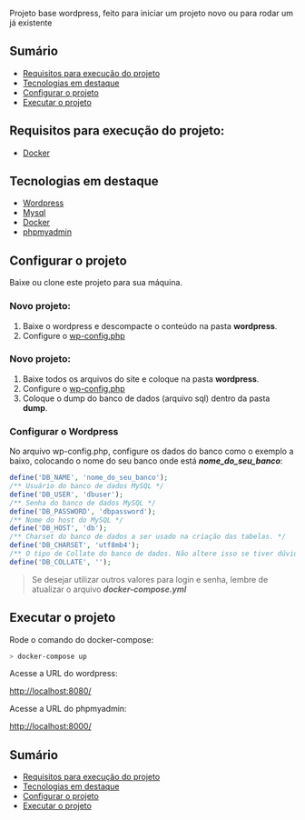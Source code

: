 Projeto base wordpress, feito para iniciar um projeto novo ou para rodar um já existente

## Sumário

- [Requisitos para execução do projeto](#requisitos-para-execução-do-projeto)
- [Tecnologias em destaque](#tecnologias-em-destaque)
- [Configurar o projeto](#configurar-o-projeto)
- [Executar o projeto](#executar-o-projeto)

## Requisitos para execução do projeto:

+ [Docker](https://www.docker.com/)

## Tecnologias em destaque

+ [Wordpress](https://br.wordpress.org/)
+ [Mysql](https://www.mysql.com/)
+ [Docker](https://www.docker.com/)
+ [phpmyadmin](https://www.phpmyadmin.net/)

## Configurar o projeto

Baixe ou clone este projeto para sua máquina.

### Novo projeto: 
1. Baixe o wordpress e descompacte o conteúdo na pasta **wordpress**.
2. Configure o [wp-config.php](#configurar-o-wordpress)

### Novo projeto: 
1. Baixe todos os arquivos do site e coloque na pasta **wordpress**.
2. Configure o [wp-config.php](#configurar-o-wordpress)
3. Coloque o dump do banco de dados (arquivo sql) dentro da pasta **dump**.

### Configurar o Wordpress

No arquivo wp-config.php, configure os dados do banco como o exemplo a baixo, colocando o nome do seu banco onde está ***nome_do_seu_banco***:

```php
define('DB_NAME', 'nome_do_seu_banco');
/** Usuário do banco de dados MySQL */
define('DB_USER', 'dbuser');
/** Senha do banco de dados MySQL */
define('DB_PASSWORD', 'dbpassword');
/** Nome do host do MySQL */
define('DB_HOST', 'db');
/** Charset do banco de dados a ser usado na criação das tabelas. */
define('DB_CHARSET', 'utf8mb4');
/** O tipo de Collate do banco de dados. Não altere isso se tiver dúvidas. */
define('DB_COLLATE', '');
```

> Se desejar utilizar outros valores para login e senha, lembre de atualizar o arquivo ***docker-compose.yml***

## Executar o projeto

Rode o comando do docker-compose:

```bash
> docker-compose up
```

Acesse a URL do wordpress:

[http://localhost:8080/](http://localhost:8080/)

Acesse a URL do phpmyadmin:

[http://localhost:8000/](http://localhost:8000/)


## Sumário

- [Requisitos para execução do projeto](#requisitos-para-execução-do-projeto)
- [Tecnologias em destaque](#tecnologias-em-destaque)
- [Configurar o projeto](#configurar-o-projeto)
- [Executar o projeto](#executar-o-projeto)